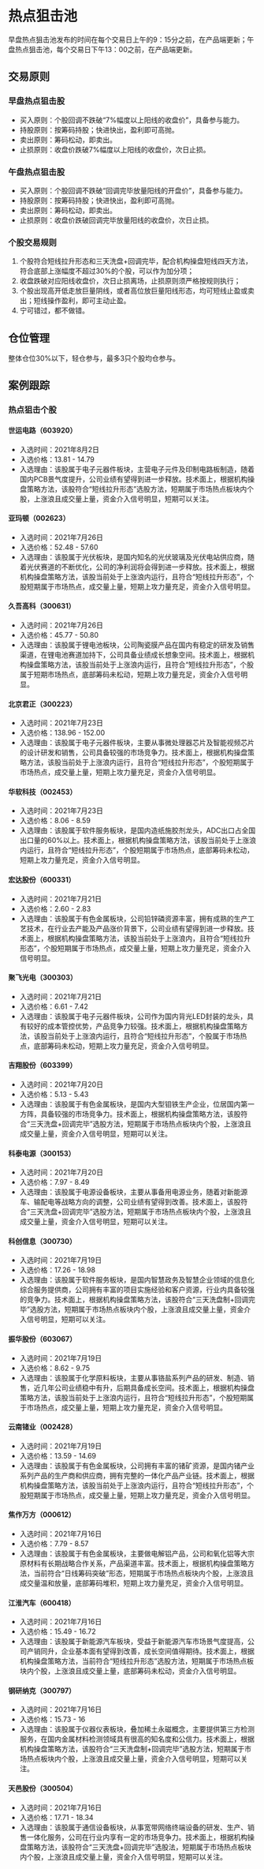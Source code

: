 # 热点狙击池

早盘热点狙击池发布的时间在每个交易日上午的9：15分之前，在产品端更新；午盘热点狙击池，每个交易日下午13：00之前，在产品端更新。

## 交易原则

### 早盘热点狙击股

- 买入原则：个股回调不跌破“7%幅度以上阳线的收盘价”，具备参与能力。
- 持股原则：按筹码持股；快进快出，盈利即可高抛。
- 卖出原则：筹码松动，即卖出。
- 止损原则：收盘价跌破7%幅度以上阳线的收盘价，次日止损。

### 午盘热点狙击股

- 买入原则：个股回调不跌破“回调完毕放量阳线的开盘价”，具备参与能力。
- 持股原则：按筹码持股；快进快出，盈利即可高抛。
- 卖出原则：筹码松动，即卖出。
- 止损原则：收盘价跌破回调完毕放量阳线的收盘价，次日止损。

### 个股交易规则

1. 个股符合短线拉升形态和三天洗盘+回调完毕，配合机构操盘短线四天方法，符合底部上涨幅度不超过30%的个股，可以作为加分项；
2. 收盘跌破对应阳线收盘价，次日止损离场，止损原则须严格按规则执行；
3. 个股出现高开低走放巨量阴线，或者高位放巨量阳线形态，均可短线止盈或卖出；短线操作盈利，即可主动止盈。
4. 宁可错过，都不做错。

## 仓位管理

整体仓位30%以下，轻仓参与，最多3只个股均仓参与。

## 案例跟踪

### 热点狙击个股

#### 世运电路（603920）

- 入选时间：2021年8月2日
- 入选价格：13.81 - 14.79
- 入选理由：该股属于电子元器件板块，主营电子元件及印制电路板制造，随着国内PCB景气度提升，公司业绩有望得到进一步释放。技术面上，根据机构操盘策略方法，该股符合“短线拉升形态”选股方法，短期属于市场热点板块内个股，上涨浪且成交量上量，资金介入信号明显，短期可以关注。

#### 亚玛顿（002623）

- 入选时间：2021年7月26日
- 入选价格：52.48 - 57.60
- 入选理由：该股属于光伏板块，是国内知名的光伏玻璃及光伏电站供应商，随着光伏赛道的不断优化，公司的净利润将会得到进一步释放。技术面上，根据机构操盘策略方法，该股当前处于上涨浪内运行，且符合“短线拉升形态”，个股短期属于市场热点，成交量上量，短期上攻力量充足，资金介入信号明显。

#### 久吾高科（300631）

- 入选时间：2021年7月26日
- 入选价格：45.77 - 50.80
- 入选理由：该股属于锂电池板块，公司陶瓷膜产品在国内有稳定的研发及销售渠道，在锂电池赛道加持下，公司具备业绩成长想象空间。技术面上，根据机构操盘策略方法，该股当前处于上涨浪内运行，且符合“短线拉升形态”，个股属于短期市场热点，底部筹码未松动，短期上攻力量充足，资金介入信号明显。

#### 北京君正（300223）

- 入选时间：2021年7月23日
- 入选价格：138.96 - 152.00
- 入选理由：该股属于电子元器件板块，主要从事微处理器芯片及智能视频芯片的设计研发和销售，公司具备较强的市场竞争力。技术面上，根据机构操盘策略方法，该股当前处于上涨浪内运行，且符合“短线拉升形态”，个股短期属于市场热点，成交量上量，短期上攻力量充足，资金介入信号明显。

#### 华软科技（002453）

- 入选时间：2021年7月23日
- 入选价格：8.06 - 8.59
- 入选理由：该股属于软件服务板块，是国内造纸施胶剂龙头，ADC出口占全国出口量的60%以上。技术面上，根据机构操盘策略方法，该股当前处于上涨浪内运行，且符合“短线拉升形态”，个股短期属于市场热点，底部筹码未松动，短期上攻力量充足，资金介入信号明显。

#### 宏达股份（600331）

- 入选时间：2021年7月21日
- 入选价格：2.60 - 2.83
- 入选理由：该股属于有色金属板块，公司铅锌磷资源丰富，拥有成熟的生产工艺技术，在行业去产能及产品涨价背景下，公司业绩有望得到进一步释放。技术面上，根据机构操盘策略方法，该股当前处于上涨浪内，且符合“短线拉升形态”，个股短期属于市场热点，成交量上量，短期上攻力量充足，资金介入信号明显。

#### 聚飞光电（300303）

- 入选时间：2021年7月21日
- 入选价格：6.61 - 7.42
- 入选理由：该股属于电子元器件板块，公司作为国内背光LED封装的龙头，具有较好的成本管控优势，产品竞争力较强。技术面上，根据机构操盘策略方法，该股当前处于上涨浪内运行，且符合“短线拉升形态”，个股属于市场热点，底部筹码未松动，短期上攻力量充足，资金介入信号明显。

#### 吉翔股份（603399）

- 入选时间：2021年7月20日
- 入选价格：5.13 - 5.43
- 入选理由：该股属于有色金属板块，是国内大型钼铁生产企业，位居国内第一方阵，具备较强的市场竞争力。技术面上，根据机构操盘策略方法，该股符合“三天洗盘+回调完毕”选股方法，短期属于市场热点板块内个股，上涨浪且成交量上量，资金介入信号明显，短期可以关注。

#### 科泰电源（300153）

- 入选时间：2021年7月20日
- 入选价格：7.97 - 8.49
- 入选理由：该股属于电源设备板块，主要从事备用电源业务，随着对新能源车、输配电等战略方向的调整，公司业绩有望得到改善。技术面上，该股符合“三天洗盘+回调完毕”选股方法，短期属于市场热点板块内个股，上涨浪且成交量上量，资金介入信号明显，短期可以关注。

#### 科创信息（300730）

- 入选时间：2021年7月19日
- 入选价格：17.26 - 18.98
- 入选理由：该股属于软件服务板块，是国内智慧政务及智慧企业领域的信息化综合服务提供商，公司拥有丰富的项目实施经验和客户资源，行业内具备较强的竞争力。技术面上，根据机构操盘策略方法，该股符合“三天洗盘制+回调完毕”选股方法，短期属于市场热点板块内个股，上涨浪且成交量上量，资金介入信号明显，短期可以关注。

#### 振华股份（603067）

- 入选时间：2021年7月19日
- 入选价格：8.62 - 9.75
- 入选理由：该股属于化学原料板块，主要从事铬盐系列产品的研发、制造、销售，近几年公司业绩稳中有升，后期具备成长空间。技术面上，根据机构操盘策略方法，该股当前处于上涨浪内运行，且符合“短线拉升形态”，个股短期属于市场热点，成交量上量，短期上攻力量充足，资金介入信号明显。

#### 云南锗业（002428）

- 入选时间：2021年7月19日
- 入选价格：13.59 - 14.69
- 入选理由：该股属于有色金属板块，公司拥有丰富的锗矿资源，是国内锗产业系列产品的生产商和供应商，拥有完整的一体化产品产业链。技术面上，根据机构操盘策略方法，该股当前处于上涨浪内运行，且符合“短线拉升形态”，个股短期属于市场热点，成交量上量，短期上攻力量充足，资金介入信号明显。

#### 焦作万方（000612）

- 入选时间：2021年7月16日
- 入选价格：7.79 - 8.57
- 入选理由：该股属于有色金属板块，主要做电解铝产品，公司和氧化铝等大宗原材料有长期战略合作关系，产品渠道丰富。技术面上，根据机构操盘策略方法，当前符合“日线筹码突破”形态，短期属于市场热点板块内个股，上涨浪且成交量温和放量，底部筹码堆积，短期上攻力量充足，资金介入信号明显。

#### 江淮汽车（600418）

- 入选时间：2021年7月16日
- 入选价格：15.49 - 16.72
- 入选理由：该股属于新能源汽车板块，受益于新能源汽车市场景气度提高，公司产销同升，企业基本面有望得到改善，成长空间值得期待。技术面上，根据机构操盘策略方法，当前符合“短线拉升形态”选股方法，短期属于市场热点板块内个股，上涨浪且成交量上量，底部筹码未松动，资金介入信号明显。

#### 钢研纳克（300797）

- 入选时间：2021年7月16日
- 入选价格：15.73 - 16
- 入选理由：该股属于仪器仪表板块，叠加稀土永磁概念，主要提供第三方检测服务，在国内金属材料检测领域具有很高的知名度和公信力。技术面上，根据机构操盘策略方法，该股符合“三天洗盘制+回调完毕”选股方法，短期属于市场热点板块内个股，上涨浪且成交量上量，资金介入信号明显，短期可以关注。

#### 天邑股份（300504）

- 入选时间：2021年7月16日
- 入选价格：17.71 - 18.34
- 入选理由：该股属于通信设备板块，从事宽带网络终端设备的研发、生产、销售一体化服务，公司在行业内享有一定的市场竞争力。技术面上，根据机构操盘策略方法，该股符合“三天洗盘+回调完毕”选股法，短期属于市场热点板块内个股，上涨浪且成交量上量，资金介入信号明显，短期可以关注。
